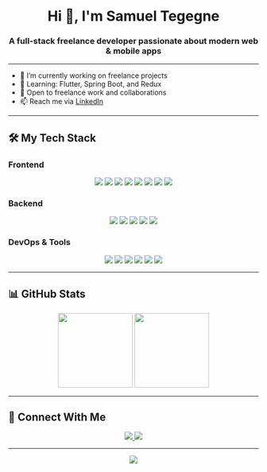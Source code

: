 <h1 align="center">Hi 👋, I'm Samuel Tegegne</h1>
<h3 align="center">A full-stack freelance developer passionate about modern web & mobile apps</h3>

---

- 🔭 I’m currently working on freelance projects  
- 🌱 Learning: Flutter, Spring Boot, and Redux  
- 🤝 Open to freelance work and collaborations  
- 📫 Reach me via [LinkedIn](https://www.linkedin.com/in/samuel-tenagne-a99879330/)

---

## 🛠 My Tech Stack

### Frontend  
<p align="center">
  <img src="https://img.shields.io/badge/React-20232A?style=for-the-badge&logo=react&logoColor=61DAFB"/>
  <img src="https://img.shields.io/badge/JavaScript-F7DF1E?style=for-the-badge&logo=javascript&logoColor=black"/>
  <img src="https://img.shields.io/badge/TypeScript-3178C6?style=for-the-badge&logo=typescript&logoColor=white"/>
  <img src="https://img.shields.io/badge/HTML5-E34F26?style=for-the-badge&logo=html5&logoColor=white"/>
  <img src="https://img.shields.io/badge/CSS3-1572B6?style=for-the-badge&logo=css3&logoColor=white"/>
  <img src="https://img.shields.io/badge/TailwindCSS-06B6D4?style=for-the-badge&logo=tailwindcss&logoColor=white"/>
  <img src="https://img.shields.io/badge/Flutter-02569B?style=for-the-badge&logo=flutter&logoColor=white"/>
  <img src="https://img.shields.io/badge/Dart-0175C2?style=for-the-badge&logo=dart&logoColor=white"/>
</p>

### Backend  
<p align="center">
  <img src="https://img.shields.io/badge/Node.js-339933?style=for-the-badge&logo=node.js&logoColor=white"/>
  <img src="https://img.shields.io/badge/Express.js-000000?style=for-the-badge&logo=express&logoColor=white"/>
  <img src="https://img.shields.io/badge/Redux-764ABC?style=for-the-badge&logo=redux&logoColor=white"/>
  <img src="https://img.shields.io/badge/MongoDB-4EA94B?style=for-the-badge&logo=mongodb&logoColor=white"/>
  <img src="https://img.shields.io/badge/PostgreSQL-4169E1?style=for-the-badge&logo=postgresql&logoColor=white"/>
</p>

### DevOps & Tools  
<p align="center">
  <img src="https://img.shields.io/badge/Firebase-FFCA28?style=for-the-badge&logo=firebase&logoColor=black"/>
  <img src="https://img.shields.io/badge/Netlify-00C7B7?style=for-the-badge&logo=netlify&logoColor=white"/>
  <img src="https://img.shields.io/badge/Vercel-000000?style=for-the-badge&logo=vercel&logoColor=white"/>
  <img src="https://img.shields.io/badge/Git-F05032?style=for-the-badge&logo=git&logoColor=white"/>
  <img src="https://img.shields.io/badge/GitHub-181717?style=for-the-badge&logo=github&logoColor=white"/>
  <img src="https://img.shields.io/badge/VSCode-007ACC?style=for-the-badge&logo=visual-studio-code&logoColor=white"/>
</p>

---

## 📊 GitHub Stats

<div align="center">
  <img src="https://github-readme-stats.vercel.app/api?username=SamuelT1995&show_icons=true&theme=radical" height="150"/>
  <img src="https://streak-stats.demolab.com/?user=SamuelT1995&theme=radical" height="150"/>
</div>

---

## 🔗 Connect With Me

<p align="center">
  <a href="https://github.com/SamuelT1995" target="_blank">
    <img src="https://img.shields.io/badge/github-%2324292e.svg?&style=for-the-badge&logo=github&logoColor=white"/>
  </a>
  <a href="https://www.linkedin.com/in/samuel-tenagne-a99879330/" target="_blank">
    <img src="https://img.shields.io/badge/linkedin-%231E77B5.svg?&style=for-the-badge&logo=linkedin&logoColor=white"/>
  </a>
</p>

---

<div align="center">
  <img src="https://komarev.com/ghpvc/?username=SamuelT1995&style=flat-square" />
</div>

